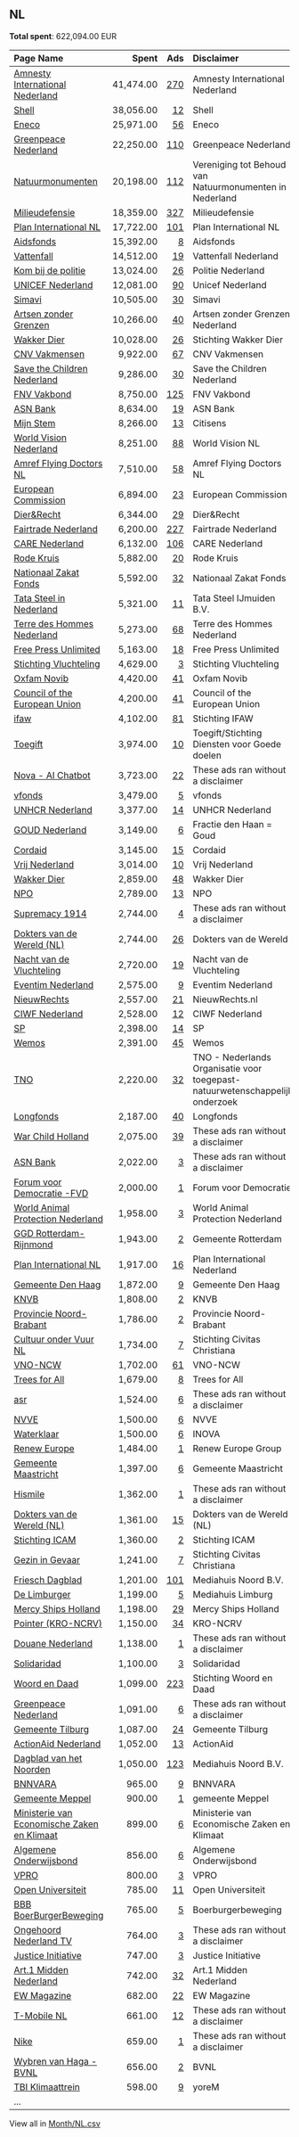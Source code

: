 ## NL
**Total spent**: 622,094.00 EUR

|Page Name|Spent|Ads|Disclaimer|
|:---|---:|---:|:---|
|[Amnesty International Nederland](https://www.facebook.com/57729029960)|41,474.00|[270](https://www.facebook.com/ads/library/?active_status=all&ad_type=political_and_issue_ads&country=NL&view_all_page_id=57729029960&search_type=page&media_type=all)|Amnesty International Nederland|
|[Shell](https://www.facebook.com/444504516075907)|38,056.00|[12](https://www.facebook.com/ads/library/?active_status=all&ad_type=political_and_issue_ads&country=NL&view_all_page_id=444504516075907&search_type=page&media_type=all)|Shell|
|[Eneco](https://www.facebook.com/189701254384965)|25,971.00|[56](https://www.facebook.com/ads/library/?active_status=all&ad_type=political_and_issue_ads&country=NL&view_all_page_id=189701254384965&search_type=page&media_type=all)|Eneco|
|[Greenpeace Nederland](https://www.facebook.com/288295911466)|22,250.00|[110](https://www.facebook.com/ads/library/?active_status=all&ad_type=political_and_issue_ads&country=NL&view_all_page_id=288295911466&search_type=page&media_type=all)|Greenpeace Nederland|
|[Natuurmonumenten](https://www.facebook.com/132031878648)|20,198.00|[112](https://www.facebook.com/ads/library/?active_status=all&ad_type=political_and_issue_ads&country=NL&view_all_page_id=132031878648&search_type=page&media_type=all)|Vereniging tot Behoud van Natuurmonumenten in Nederland|
|[Milieudefensie](https://www.facebook.com/83439828234)|18,359.00|[327](https://www.facebook.com/ads/library/?active_status=all&ad_type=political_and_issue_ads&country=NL&view_all_page_id=83439828234&search_type=page&media_type=all)|Milieudefensie|
|[Plan International NL](https://www.facebook.com/93833638834)|17,722.00|[101](https://www.facebook.com/ads/library/?active_status=all&ad_type=political_and_issue_ads&country=NL&view_all_page_id=93833638834&search_type=page&media_type=all)|Plan International NL|
|[Aidsfonds](https://www.facebook.com/120184871378246)|15,392.00|[8](https://www.facebook.com/ads/library/?active_status=all&ad_type=political_and_issue_ads&country=NL&view_all_page_id=120184871378246&search_type=page&media_type=all)|Aidsfonds|
|[Vattenfall](https://www.facebook.com/428670174395114)|14,512.00|[19](https://www.facebook.com/ads/library/?active_status=all&ad_type=political_and_issue_ads&country=NL&view_all_page_id=428670174395114&search_type=page&media_type=all)|Vattenfall Nederland|
|[Kom bij de politie](https://www.facebook.com/190610374317426)|13,024.00|[26](https://www.facebook.com/ads/library/?active_status=all&ad_type=political_and_issue_ads&country=NL&view_all_page_id=190610374317426&search_type=page&media_type=all)|Politie Nederland|
|[UNICEF Nederland](https://www.facebook.com/139858509373289)|12,081.00|[90](https://www.facebook.com/ads/library/?active_status=all&ad_type=political_and_issue_ads&country=NL&view_all_page_id=139858509373289&search_type=page&media_type=all)|Unicef Nederland|
|[Simavi](https://www.facebook.com/164448196903465)|10,505.00|[30](https://www.facebook.com/ads/library/?active_status=all&ad_type=political_and_issue_ads&country=NL&view_all_page_id=164448196903465&search_type=page&media_type=all)|Simavi|
|[Artsen zonder Grenzen](https://www.facebook.com/118754531489898)|10,266.00|[40](https://www.facebook.com/ads/library/?active_status=all&ad_type=political_and_issue_ads&country=NL&view_all_page_id=118754531489898&search_type=page&media_type=all)|Artsen zonder Grenzen Nederland|
|[Wakker Dier](https://www.facebook.com/115027651906533)|10,028.00|[26](https://www.facebook.com/ads/library/?active_status=all&ad_type=political_and_issue_ads&country=NL&view_all_page_id=115027651906533&search_type=page&media_type=all)|Stichting Wakker Dier|
|[CNV Vakmensen](https://www.facebook.com/165625476919894)|9,922.00|[67](https://www.facebook.com/ads/library/?active_status=all&ad_type=political_and_issue_ads&country=NL&view_all_page_id=165625476919894&search_type=page&media_type=all)|CNV Vakmensen|
|[Save the Children Nederland](https://www.facebook.com/159449970751999)|9,286.00|[30](https://www.facebook.com/ads/library/?active_status=all&ad_type=political_and_issue_ads&country=NL&view_all_page_id=159449970751999&search_type=page&media_type=all)|Save the Children Nederland|
|[FNV Vakbond](https://www.facebook.com/121719834601889)|8,750.00|[125](https://www.facebook.com/ads/library/?active_status=all&ad_type=political_and_issue_ads&country=NL&view_all_page_id=121719834601889&search_type=page&media_type=all)|FNV Vakbond|
|[ASN Bank](https://www.facebook.com/133687759997528)|8,634.00|[19](https://www.facebook.com/ads/library/?active_status=all&ad_type=political_and_issue_ads&country=NL&view_all_page_id=133687759997528&search_type=page&media_type=all)|ASN Bank|
|[Mijn Stem](https://www.facebook.com/288700097949818)|8,266.00|[13](https://www.facebook.com/ads/library/?active_status=all&ad_type=political_and_issue_ads&country=NL&view_all_page_id=288700097949818&search_type=page&media_type=all)|Citisens|
|[World Vision Nederland](https://www.facebook.com/349312760804)|8,251.00|[88](https://www.facebook.com/ads/library/?active_status=all&ad_type=political_and_issue_ads&country=NL&view_all_page_id=349312760804&search_type=page&media_type=all)|World Vision NL|
|[Amref Flying Doctors NL](https://www.facebook.com/108588405832078)|7,510.00|[58](https://www.facebook.com/ads/library/?active_status=all&ad_type=political_and_issue_ads&country=NL&view_all_page_id=108588405832078&search_type=page&media_type=all)|Amref Flying Doctors NL|
|[European Commission](https://www.facebook.com/107898832590939)|6,894.00|[23](https://www.facebook.com/ads/library/?active_status=all&ad_type=political_and_issue_ads&country=NL&view_all_page_id=107898832590939&search_type=page&media_type=all)|European Commission|
|[Dier&Recht](https://www.facebook.com/212763862068531)|6,344.00|[29](https://www.facebook.com/ads/library/?active_status=all&ad_type=political_and_issue_ads&country=NL&view_all_page_id=212763862068531&search_type=page&media_type=all)|Dier&Recht|
|[Fairtrade Nederland](https://www.facebook.com/160001040736183)|6,200.00|[227](https://www.facebook.com/ads/library/?active_status=all&ad_type=political_and_issue_ads&country=NL&view_all_page_id=160001040736183&search_type=page&media_type=all)|Fairtrade Nederland|
|[CARE Nederland](https://www.facebook.com/404247949634770)|6,132.00|[106](https://www.facebook.com/ads/library/?active_status=all&ad_type=political_and_issue_ads&country=NL&view_all_page_id=404247949634770&search_type=page&media_type=all)|CARE Nederland|
|[Rode Kruis](https://www.facebook.com/180532465311930)|5,882.00|[20](https://www.facebook.com/ads/library/?active_status=all&ad_type=political_and_issue_ads&country=NL&view_all_page_id=180532465311930&search_type=page&media_type=all)|Rode Kruis|
|[Nationaal Zakat Fonds](https://www.facebook.com/100680601523177)|5,592.00|[32](https://www.facebook.com/ads/library/?active_status=all&ad_type=political_and_issue_ads&country=NL&view_all_page_id=100680601523177&search_type=page&media_type=all)|Nationaal Zakat Fonds|
|[Tata Steel in Nederland](https://www.facebook.com/108826957150072)|5,321.00|[11](https://www.facebook.com/ads/library/?active_status=all&ad_type=political_and_issue_ads&country=NL&view_all_page_id=108826957150072&search_type=page&media_type=all)|Tata Steel IJmuiden B.V.|
|[Terre des Hommes Nederland](https://www.facebook.com/285512534937)|5,273.00|[68](https://www.facebook.com/ads/library/?active_status=all&ad_type=political_and_issue_ads&country=NL&view_all_page_id=285512534937&search_type=page&media_type=all)|Terre des Hommes Nederland|
|[Free Press Unlimited](https://www.facebook.com/222029491143966)|5,163.00|[18](https://www.facebook.com/ads/library/?active_status=all&ad_type=political_and_issue_ads&country=NL&view_all_page_id=222029491143966&search_type=page&media_type=all)|Free Press Unlimited|
|[Stichting Vluchteling](https://www.facebook.com/120034538112114)|4,629.00|[3](https://www.facebook.com/ads/library/?active_status=all&ad_type=political_and_issue_ads&country=NL&view_all_page_id=120034538112114&search_type=page&media_type=all)|Stichting Vluchteling|
|[Oxfam Novib](https://www.facebook.com/115289021825188)|4,420.00|[41](https://www.facebook.com/ads/library/?active_status=all&ad_type=political_and_issue_ads&country=NL&view_all_page_id=115289021825188&search_type=page&media_type=all)|Oxfam Novib|
|[Council of the European Union](https://www.facebook.com/147547541961576)|4,200.00|[41](https://www.facebook.com/ads/library/?active_status=all&ad_type=political_and_issue_ads&country=NL&view_all_page_id=147547541961576&search_type=page&media_type=all)|Council of the European Union|
|[ifaw](https://www.facebook.com/488054904564547)|4,102.00|[81](https://www.facebook.com/ads/library/?active_status=all&ad_type=political_and_issue_ads&country=NL&view_all_page_id=488054904564547&search_type=page&media_type=all)|Stichting IFAW|
|[Toegift](https://www.facebook.com/189390074967767)|3,974.00|[10](https://www.facebook.com/ads/library/?active_status=all&ad_type=political_and_issue_ads&country=NL&view_all_page_id=189390074967767&search_type=page&media_type=all)|Toegift/Stichting Diensten voor Goede doelen|
|[Nova - AI Chatbot](https://www.facebook.com/106348682400630)|3,723.00|[22](https://www.facebook.com/ads/library/?active_status=all&ad_type=political_and_issue_ads&country=NL&view_all_page_id=106348682400630&search_type=page&media_type=all)|These ads ran without a disclaimer|
|[vfonds](https://www.facebook.com/325155747587336)|3,479.00|[5](https://www.facebook.com/ads/library/?active_status=all&ad_type=political_and_issue_ads&country=NL&view_all_page_id=325155747587336&search_type=page&media_type=all)|vfonds|
|[UNHCR Nederland](https://www.facebook.com/447218628670592)|3,377.00|[14](https://www.facebook.com/ads/library/?active_status=all&ad_type=political_and_issue_ads&country=NL&view_all_page_id=447218628670592&search_type=page&media_type=all)|UNHCR Nederland|
|[GOUD Nederland](https://www.facebook.com/101701619359166)|3,149.00|[6](https://www.facebook.com/ads/library/?active_status=all&ad_type=political_and_issue_ads&country=NL&view_all_page_id=101701619359166&search_type=page&media_type=all)|Fractie den Haan = Goud|
|[Cordaid](https://www.facebook.com/1830425247191865)|3,145.00|[15](https://www.facebook.com/ads/library/?active_status=all&ad_type=political_and_issue_ads&country=NL&view_all_page_id=1830425247191865&search_type=page&media_type=all)|Cordaid|
|[Vrij Nederland](https://www.facebook.com/142080576837)|3,014.00|[10](https://www.facebook.com/ads/library/?active_status=all&ad_type=political_and_issue_ads&country=NL&view_all_page_id=142080576837&search_type=page&media_type=all)|Vrij Nederland|
|[Wakker Dier](https://www.facebook.com/115027651906533)|2,859.00|[48](https://www.facebook.com/ads/library/?active_status=all&ad_type=political_and_issue_ads&country=NL&view_all_page_id=115027651906533&search_type=page&media_type=all)|Wakker Dier|
|[NPO](https://www.facebook.com/112530232090434)|2,789.00|[13](https://www.facebook.com/ads/library/?active_status=all&ad_type=political_and_issue_ads&country=NL&view_all_page_id=112530232090434&search_type=page&media_type=all)|NPO|
|[Supremacy 1914](https://www.facebook.com/200480966638039)|2,744.00|[4](https://www.facebook.com/ads/library/?active_status=all&ad_type=political_and_issue_ads&country=NL&view_all_page_id=200480966638039&search_type=page&media_type=all)|These ads ran without a disclaimer|
|[Dokters van de Wereld (NL)](https://www.facebook.com/201751609836046)|2,744.00|[26](https://www.facebook.com/ads/library/?active_status=all&ad_type=political_and_issue_ads&country=NL&view_all_page_id=201751609836046&search_type=page&media_type=all)|Dokters van de Wereld|
|[Nacht van de Vluchteling](https://www.facebook.com/1637965639787416)|2,720.00|[19](https://www.facebook.com/ads/library/?active_status=all&ad_type=political_and_issue_ads&country=NL&view_all_page_id=1637965639787416&search_type=page&media_type=all)|Nacht van de Vluchteling|
|[Eventim Nederland](https://www.facebook.com/182265145120531)|2,575.00|[9](https://www.facebook.com/ads/library/?active_status=all&ad_type=political_and_issue_ads&country=NL&view_all_page_id=182265145120531&search_type=page&media_type=all)|Eventim Nederland|
|[NieuwRechts](https://www.facebook.com/100660309175869)|2,557.00|[21](https://www.facebook.com/ads/library/?active_status=all&ad_type=political_and_issue_ads&country=NL&view_all_page_id=100660309175869&search_type=page&media_type=all)|NieuwRechts.nl|
|[CIWF Nederland](https://www.facebook.com/117483088313381)|2,528.00|[12](https://www.facebook.com/ads/library/?active_status=all&ad_type=political_and_issue_ads&country=NL&view_all_page_id=117483088313381&search_type=page&media_type=all)|CIWF Nederland|
|[SP](https://www.facebook.com/128393027527)|2,398.00|[14](https://www.facebook.com/ads/library/?active_status=all&ad_type=political_and_issue_ads&country=NL&view_all_page_id=128393027527&search_type=page&media_type=all)|SP|
|[Wemos](https://www.facebook.com/347109699457)|2,391.00|[45](https://www.facebook.com/ads/library/?active_status=all&ad_type=political_and_issue_ads&country=NL&view_all_page_id=347109699457&search_type=page&media_type=all)|Wemos|
|[TNO](https://www.facebook.com/107166916014811)|2,220.00|[32](https://www.facebook.com/ads/library/?active_status=all&ad_type=political_and_issue_ads&country=NL&view_all_page_id=107166916014811&search_type=page&media_type=all)|TNO - Nederlands Organisatie voor toegepast-natuurwetenschappelijk onderzoek|
|[Longfonds](https://www.facebook.com/198486356863605)|2,187.00|[40](https://www.facebook.com/ads/library/?active_status=all&ad_type=political_and_issue_ads&country=NL&view_all_page_id=198486356863605&search_type=page&media_type=all)|Longfonds|
|[War Child Holland](https://www.facebook.com/353474172552)|2,075.00|[39](https://www.facebook.com/ads/library/?active_status=all&ad_type=political_and_issue_ads&country=NL&view_all_page_id=353474172552&search_type=page&media_type=all)|These ads ran without a disclaimer|
|[ASN Bank](https://www.facebook.com/133687759997528)|2,022.00|[3](https://www.facebook.com/ads/library/?active_status=all&ad_type=political_and_issue_ads&country=NL&view_all_page_id=133687759997528&search_type=page&media_type=all)|These ads ran without a disclaimer|
|[Forum voor Democratie -FVD](https://www.facebook.com/609816282477420)|2,000.00|[1](https://www.facebook.com/ads/library/?active_status=all&ad_type=political_and_issue_ads&country=NL&view_all_page_id=609816282477420&search_type=page&media_type=all)|Forum voor Democratie|
|[World Animal Protection Nederland](https://www.facebook.com/171605059556434)|1,958.00|[3](https://www.facebook.com/ads/library/?active_status=all&ad_type=political_and_issue_ads&country=NL&view_all_page_id=171605059556434&search_type=page&media_type=all)|World Animal Protection Nederland|
|[GGD Rotterdam-Rijnmond](https://www.facebook.com/164773006908035)|1,943.00|[2](https://www.facebook.com/ads/library/?active_status=all&ad_type=political_and_issue_ads&country=NL&view_all_page_id=164773006908035&search_type=page&media_type=all)|Gemeente Rotterdam|
|[Plan International NL](https://www.facebook.com/93833638834)|1,917.00|[16](https://www.facebook.com/ads/library/?active_status=all&ad_type=political_and_issue_ads&country=NL&view_all_page_id=93833638834&search_type=page&media_type=all)|Plan International Nederland|
|[Gemeente Den Haag](https://www.facebook.com/100993049941618)|1,872.00|[9](https://www.facebook.com/ads/library/?active_status=all&ad_type=political_and_issue_ads&country=NL&view_all_page_id=100993049941618&search_type=page&media_type=all)|Gemeente Den Haag|
|[KNVB](https://www.facebook.com/159616160731599)|1,808.00|[2](https://www.facebook.com/ads/library/?active_status=all&ad_type=political_and_issue_ads&country=NL&view_all_page_id=159616160731599&search_type=page&media_type=all)|KNVB|
|[Provincie Noord-Brabant](https://www.facebook.com/406548067183)|1,786.00|[2](https://www.facebook.com/ads/library/?active_status=all&ad_type=political_and_issue_ads&country=NL&view_all_page_id=406548067183&search_type=page&media_type=all)|Provincie Noord-Brabant|
|[Cultuur onder Vuur NL](https://www.facebook.com/106370071810105)|1,734.00|[7](https://www.facebook.com/ads/library/?active_status=all&ad_type=political_and_issue_ads&country=NL&view_all_page_id=106370071810105&search_type=page&media_type=all)|Stichting Civitas Christiana|
|[VNO-NCW](https://www.facebook.com/148404651881567)|1,702.00|[61](https://www.facebook.com/ads/library/?active_status=all&ad_type=political_and_issue_ads&country=NL&view_all_page_id=148404651881567&search_type=page&media_type=all)|VNO-NCW|
|[Trees for All](https://www.facebook.com/143686555666670)|1,679.00|[8](https://www.facebook.com/ads/library/?active_status=all&ad_type=political_and_issue_ads&country=NL&view_all_page_id=143686555666670&search_type=page&media_type=all)|Trees for All|
|[asr](https://www.facebook.com/512252945544565)|1,524.00|[6](https://www.facebook.com/ads/library/?active_status=all&ad_type=political_and_issue_ads&country=NL&view_all_page_id=512252945544565&search_type=page&media_type=all)|These ads ran without a disclaimer|
|[NVVE](https://www.facebook.com/514814491878400)|1,500.00|[6](https://www.facebook.com/ads/library/?active_status=all&ad_type=political_and_issue_ads&country=NL&view_all_page_id=514814491878400&search_type=page&media_type=all)|NVVE|
|[Waterklaar](https://www.facebook.com/384101518433208)|1,500.00|[6](https://www.facebook.com/ads/library/?active_status=all&ad_type=political_and_issue_ads&country=NL&view_all_page_id=384101518433208&search_type=page&media_type=all)|INOVA|
|[Renew Europe](https://www.facebook.com/123910440019)|1,484.00|[1](https://www.facebook.com/ads/library/?active_status=all&ad_type=political_and_issue_ads&country=NL&view_all_page_id=123910440019&search_type=page&media_type=all)|Renew Europe Group|
|[Gemeente Maastricht](https://www.facebook.com/194880863881651)|1,397.00|[6](https://www.facebook.com/ads/library/?active_status=all&ad_type=political_and_issue_ads&country=NL&view_all_page_id=194880863881651&search_type=page&media_type=all)|Gemeente Maastricht|
|[Hismile](https://www.facebook.com/1573441899601646)|1,362.00|[1](https://www.facebook.com/ads/library/?active_status=all&ad_type=political_and_issue_ads&country=NL&view_all_page_id=1573441899601646&search_type=page&media_type=all)|These ads ran without a disclaimer|
|[Dokters van de Wereld (NL)](https://www.facebook.com/201751609836046)|1,361.00|[15](https://www.facebook.com/ads/library/?active_status=all&ad_type=political_and_issue_ads&country=NL&view_all_page_id=201751609836046&search_type=page&media_type=all)|Dokters van de Wereld (NL)|
|[Stichting ICAM](https://www.facebook.com/102143798977823)|1,360.00|[2](https://www.facebook.com/ads/library/?active_status=all&ad_type=political_and_issue_ads&country=NL&view_all_page_id=102143798977823&search_type=page&media_type=all)|Stichting ICAM|
|[Gezin in Gevaar](https://www.facebook.com/105339817717917)|1,241.00|[7](https://www.facebook.com/ads/library/?active_status=all&ad_type=political_and_issue_ads&country=NL&view_all_page_id=105339817717917&search_type=page&media_type=all)|Stichting Civitas Christiana|
|[Friesch Dagblad](https://www.facebook.com/237103296770262)|1,201.00|[101](https://www.facebook.com/ads/library/?active_status=all&ad_type=political_and_issue_ads&country=NL&view_all_page_id=237103296770262&search_type=page&media_type=all)|Mediahuis Noord B.V.|
|[De Limburger](https://www.facebook.com/237162639782709)|1,199.00|[5](https://www.facebook.com/ads/library/?active_status=all&ad_type=political_and_issue_ads&country=NL&view_all_page_id=237162639782709&search_type=page&media_type=all)|Mediahuis Limburg|
|[Mercy Ships Holland](https://www.facebook.com/147683725284795)|1,198.00|[29](https://www.facebook.com/ads/library/?active_status=all&ad_type=political_and_issue_ads&country=NL&view_all_page_id=147683725284795&search_type=page&media_type=all)|Mercy Ships Holland|
|[Pointer (KRO-NCRV)](https://www.facebook.com/436101979807727)|1,150.00|[34](https://www.facebook.com/ads/library/?active_status=all&ad_type=political_and_issue_ads&country=NL&view_all_page_id=436101979807727&search_type=page&media_type=all)|KRO-NCRV|
|[Douane Nederland](https://www.facebook.com/102026903227556)|1,138.00|[1](https://www.facebook.com/ads/library/?active_status=all&ad_type=political_and_issue_ads&country=NL&view_all_page_id=102026903227556&search_type=page&media_type=all)|These ads ran without a disclaimer|
|[Solidaridad](https://www.facebook.com/100455310014019)|1,100.00|[3](https://www.facebook.com/ads/library/?active_status=all&ad_type=political_and_issue_ads&country=NL&view_all_page_id=100455310014019&search_type=page&media_type=all)|Solidaridad|
|[Woord en Daad](https://www.facebook.com/208250375865238)|1,099.00|[223](https://www.facebook.com/ads/library/?active_status=all&ad_type=political_and_issue_ads&country=NL&view_all_page_id=208250375865238&search_type=page&media_type=all)|Stichting Woord en Daad|
|[Greenpeace Nederland](https://www.facebook.com/288295911466)|1,091.00|[6](https://www.facebook.com/ads/library/?active_status=all&ad_type=political_and_issue_ads&country=NL&view_all_page_id=288295911466&search_type=page&media_type=all)|These ads ran without a disclaimer|
|[Gemeente Tilburg](https://www.facebook.com/125956260756629)|1,087.00|[24](https://www.facebook.com/ads/library/?active_status=all&ad_type=political_and_issue_ads&country=NL&view_all_page_id=125956260756629&search_type=page&media_type=all)|Gemeente Tilburg|
|[ActionAid Nederland](https://www.facebook.com/170725579702314)|1,052.00|[13](https://www.facebook.com/ads/library/?active_status=all&ad_type=political_and_issue_ads&country=NL&view_all_page_id=170725579702314&search_type=page&media_type=all)|ActionAid|
|[Dagblad van het Noorden](https://www.facebook.com/188756764481465)|1,050.00|[123](https://www.facebook.com/ads/library/?active_status=all&ad_type=political_and_issue_ads&country=NL&view_all_page_id=188756764481465&search_type=page&media_type=all)|Mediahuis Noord B.V.|
|[BNNVARA](https://www.facebook.com/1409007399336866)|965.00|[9](https://www.facebook.com/ads/library/?active_status=all&ad_type=political_and_issue_ads&country=NL&view_all_page_id=1409007399336866&search_type=page&media_type=all)|BNNVARA|
|[Gemeente Meppel](https://www.facebook.com/252159161551694)|900.00|[1](https://www.facebook.com/ads/library/?active_status=all&ad_type=political_and_issue_ads&country=NL&view_all_page_id=252159161551694&search_type=page&media_type=all)|gemeente Meppel|
|[Ministerie van Economische Zaken en Klimaat](https://www.facebook.com/124564577597743)|899.00|[6](https://www.facebook.com/ads/library/?active_status=all&ad_type=political_and_issue_ads&country=NL&view_all_page_id=124564577597743&search_type=page&media_type=all)|Ministerie van Economische Zaken en Klimaat|
|[Algemene Onderwijsbond](https://www.facebook.com/984274581639504)|856.00|[6](https://www.facebook.com/ads/library/?active_status=all&ad_type=political_and_issue_ads&country=NL&view_all_page_id=984274581639504&search_type=page&media_type=all)|Algemene Onderwijsbond|
|[VPRO](https://www.facebook.com/38957713985)|800.00|[3](https://www.facebook.com/ads/library/?active_status=all&ad_type=political_and_issue_ads&country=NL&view_all_page_id=38957713985&search_type=page&media_type=all)|VPRO|
|[Open Universiteit](https://www.facebook.com/171189343836)|785.00|[11](https://www.facebook.com/ads/library/?active_status=all&ad_type=political_and_issue_ads&country=NL&view_all_page_id=171189343836&search_type=page&media_type=all)|Open Universiteit|
|[BBB BoerBurgerBeweging](https://www.facebook.com/338750440106782)|765.00|[5](https://www.facebook.com/ads/library/?active_status=all&ad_type=political_and_issue_ads&country=NL&view_all_page_id=338750440106782&search_type=page&media_type=all)|Boerburgerbeweging|
|[Ongehoord Nederland TV](https://www.facebook.com/122620689140585)|764.00|[3](https://www.facebook.com/ads/library/?active_status=all&ad_type=political_and_issue_ads&country=NL&view_all_page_id=122620689140585&search_type=page&media_type=all)|These ads ran without a disclaimer|
|[Justice Initiative](https://www.facebook.com/100160149099313)|747.00|[3](https://www.facebook.com/ads/library/?active_status=all&ad_type=political_and_issue_ads&country=NL&view_all_page_id=100160149099313&search_type=page&media_type=all)|Justice Initiative|
|[Art.1 Midden Nederland](https://www.facebook.com/107948478848391)|742.00|[32](https://www.facebook.com/ads/library/?active_status=all&ad_type=political_and_issue_ads&country=NL&view_all_page_id=107948478848391&search_type=page&media_type=all)|Art.1 Midden Nederland|
|[EW Magazine](https://www.facebook.com/141801972540083)|682.00|[22](https://www.facebook.com/ads/library/?active_status=all&ad_type=political_and_issue_ads&country=NL&view_all_page_id=141801972540083&search_type=page&media_type=all)|EW Magazine|
|[T-Mobile NL](https://www.facebook.com/155526387811390)|661.00|[12](https://www.facebook.com/ads/library/?active_status=all&ad_type=political_and_issue_ads&country=NL&view_all_page_id=155526387811390&search_type=page&media_type=all)|These ads ran without a disclaimer|
|[Nike](https://www.facebook.com/15087023444)|659.00|[1](https://www.facebook.com/ads/library/?active_status=all&ad_type=political_and_issue_ads&country=NL&view_all_page_id=15087023444&search_type=page&media_type=all)|These ads ran without a disclaimer|
|[Wybren van Haga - BVNL](https://www.facebook.com/969158383214898)|656.00|[2](https://www.facebook.com/ads/library/?active_status=all&ad_type=political_and_issue_ads&country=NL&view_all_page_id=969158383214898&search_type=page&media_type=all)|BVNL|
|[TBI Klimaattrein](https://www.facebook.com/106310819107347)|598.00|[9](https://www.facebook.com/ads/library/?active_status=all&ad_type=political_and_issue_ads&country=NL&view_all_page_id=106310819107347&search_type=page&media_type=all)|yoreM|
|...||||

View all in [Month/NL.csv](../../MetaData/Month/NL.csv)
